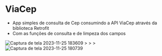 # ViaCep
 - App simples  de consulta de Cep consumindo a API ViaCep através da biblioteca Retrofit
 - Com as funções de consulta e de limpeza dos campos 

![Captura de tela 2023-11-25 183609](https://github.com/gilcimarbarros/ViaCep/assets/11757157/83a395f9-d837-48a2-a570-69a9e736f640) >   >   >  ![Captura de tela 2023-11-25 180739](https://github.com/gilcimarbarros/ViaCep/assets/11757157/18148b74-ee1f-4e2e-b76b-8b8178fb01db) 

